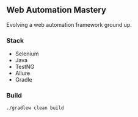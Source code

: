 ## Web Automation Mastery

Evolving a web automation framework ground up.

### Stack
* Selenium
* Java
* TestNG
* Allure
* Gradle


### Build
`./gradlew clean build`

